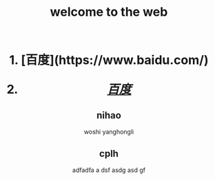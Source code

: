 <div class="wrapper">
  <header>
    <h1>welcome to the web<h1>
      <br/>
1. [百度](https://www.baidu.com/)
      
      
      
2. *<a href="https://www.baidu.com" target="_blank">百度</a>*
## nihao


woshi yanghongli

## cplh


adfadfa
a
dsf
asdg
asd
gf

